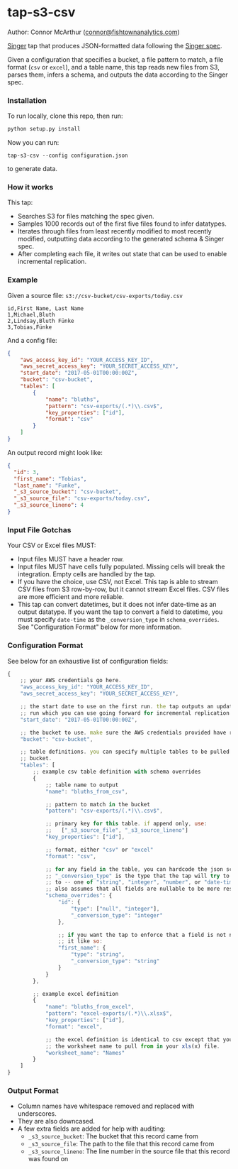 # tap-s3-csv
Author: Connor McArthur (connor@fishtownanalytics.com)

[Singer](singer.io) tap that produces JSON-formatted data following
the [Singer spec](https://github.com/singer-io/getting-started/blob/master/SPEC.md).

Given a configuration that specifies a bucket, a file pattern to match, a file format (`csv` or `excel`),
and a table name, this tap reads new files from S3, parses them, infers a schema, and outputs the data
according to the Singer spec.

### Installation

To run locally, clone this repo, then run:

```bash
python setup.py install
```

Now you can run:

```
tap-s3-csv --config configuration.json
```

to generate data.

### How it works

This tap:

 - Searches S3 for files matching the spec given.
 - Samples 1000 records out of the first five files found to infer datatypes.
 - Iterates through files from least recently modified to most recently modified, outputting data according
   to the generated schema & Singer spec.
 - After completing each file, it writes out state that can be used to enable incremental replication.

### Example

Given a source file: `s3://csv-bucket/csv-exports/today.csv`

```csv
id,First Name, Last Name
1,Michael,Bluth
2,Lindsay,Bluth Fünke
3,Tobias,Fünke
```

And a config file:

```json
{
    "aws_access_key_id": "YOUR_ACCESS_KEY_ID",
    "aws_secret_access_key": "YOUR_SECRET_ACCESS_KEY",
    "start_date": "2017-05-01T00:00:00Z",
    "bucket": "csv-bucket",
    "tables": [
        {
            "name": "bluths",
            "pattern": "csv-exports/(.*)\\.csv$",
            "key_properties": ["id"],
            "format": "csv"
        }
    ]
}
```

An output record might look like:

```json
{
  "id": 3,
  "first_name": "Tobias",
  "last_name": "Funke",
  "_s3_source_bucket": "csv-bucket",
  "_s3_source_file": "csv-exports/today.csv",
  "_s3_source_lineno": 4
}
```

### Input File Gotchas

Your CSV or Excel files MUST:

- Input files MUST have a header row.
- Input files MUST have cells fully populated. Missing cells will break the integration. Empty cells
  are handled by the tap.
- If you have the choice, use CSV, not Excel. This tap is able to stream CSV files from S3 row-by-row,
  but it cannot stream Excel files. CSV files are more efficient and more reliable.
- This tap can convert datetimes, but it does not infer date-time as an output datatype. If you want
  the tap to convert a field to datetime, you must specify `date-time` as the `_conversion_type` in
  `schema_overrides`. See "Configuration Format" below for more information.

### Configuration Format

See below for an exhaustive list of configuration fields:

```javascript
{
    ;; your AWS credentials go here.
    "aws_access_key_id": "YOUR_ACCESS_KEY_ID",
    "aws_secret_access_key": "YOUR_SECRET_ACCESS_KEY",

    ;; the start date to use on the first run. the tap outputs an updated state on each
    ;; run which you can use going forward for incremental replication
    "start_date": "2017-05-01T00:00:00Z",

    ;; the bucket to use. make sure the AWS credentials provided have read access.
    "bucket": "csv-bucket",

    ;; table definitions. you can specify multiple tables to be pulled from a given
    ;; bucket.
    "tables": [
        ;; example csv table definition with schema overrides
        {
            ;; table name to output
            "name": "bluths_from_csv",

            ;; pattern to match in the bucket
            "pattern": "csv-exports/(.*)\\.csv$",

            ;; primary key for this table. if append only, use:
            ;;   ["_s3_source_file", "_s3_source_lineno"]
            "key_properties": ["id"],

            ;; format, either "csv" or "excel"
            "format": "csv",

            ;; for any field in the table, you can hardcode the json schema datatype.
            ;; "_conversion_type" is the type that the tap will try to coerce the field
            ;; to -- one of "string", "integer", "number", or "date-time". this tap
            ;; also assumes that all fields are nullable to be more resilient to empty cells.
            "schema_overrides": {
                "id": {
                    "type": ["null", "integer"],
                    "_conversion_type": "integer"
                },

                ;; if you want the tap to enforce that a field is not nullable, you can do
                ;; it like so:
                "first_name": {
                    "type": "string",
                    "_conversion_type": "string"
                }
            }
        },

        ;; example excel definition
        {
            "name": "bluths_from_excel",
            "pattern": "excel-exports/(.*)\\.xlsx$",
            "key_properties": ["id"],
            "format": "excel",

            ;; the excel definition is identical to csv except that you must specify
            ;; the worksheet name to pull from in your xls(x) file.
            "worksheet_name": "Names"
        }
    ]
}
```

### Output Format

- Column names have whitespace removed and replaced with underscores.
- They are also downcased.
- A few extra fields are added for help with auditing:
  - `_s3_source_bucket`: The bucket that this record came from
  - `_s3_source_file`: The path to the file that this record came from
  - `_s3_source_lineno`: The line number in the source file that this record was found on
